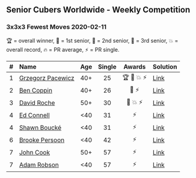 ## Senior Cubers Worldwide - Weekly Competition
### 3x3x3 Fewest Moves 2020-02-11

🏆 = overall winner, 🥇 = 1st senior, 🥈 = 2nd senior, 🥉 = 3rd senior, 💥 = overall record, 🔥 = PR average, ⚡ = PR single.

| # | Name | Age | Single | Awards | Solution |
| :--: | :-- | :--: | :--: | :--: | :-- |
| 1 | [Grzegorz Pacewicz](../../persons/grzegorz_pacewicz/333fm.md) | 40+ | 25 | 🏆 🥇 💥 ⚡ | [Link](https://www.facebook.com/groups/1604105099735401/permalink/2138923996253506/) |
| 2 | [Ben Coppin](../../persons/ben_coppin/333fm.md) | 40+ | 26 | 🥈 ⚡ | [Link](https://www.facebook.com/groups/1604105099735401/permalink/2138923996253506/) |
| 3 | [David Roche](../../persons/david_roche/333fm.md) | 50+ | 30 | 🥉 💥 ⚡ | [Link](https://www.facebook.com/groups/1604105099735401/permalink/2138923996253506/) |
| 4 | [Ed Connell](../../persons/ed_connell/333fm.md) | <40 | 31 | ⚡ | [Link](https://www.facebook.com/groups/1604105099735401/permalink/2138923996253506/) |
| 4 | [Shawn Boucké](../../persons/shawn_boucke/333fm.md) | <40 | 31 | ⚡ | [Link](https://www.facebook.com/groups/1604105099735401/permalink/2138923996253506/) |
| 6 | [Brooke Persoon](../../persons/brooke_persoon/333fm.md) | <40 | 42 | ⚡ | [Link](https://www.facebook.com/groups/1604105099735401/permalink/2138923996253506/) |
| 7 | [John Cook](../../persons/john_cook/333fm.md) | 50+ | 57 | ⚡ | [Link](https://www.facebook.com/groups/1604105099735401/permalink/2138923996253506/) |
| 7 | [Adam Robson](../../persons/adam_robson/333fm.md) | <40 | 57 | ⚡ | [Link](https://www.facebook.com/groups/1604105099735401/permalink/2138923996253506/) |

<!-- Global site tag (gtag.js) - Google Analytics -->
<script async src="https://www.googletagmanager.com/gtag/js?id=UA-86348435-3"></script>
<script>window.dataLayer = window.dataLayer || []; function gtag() {dataLayer.push(arguments);} gtag('js', new Date()); gtag('config', 'UA-86348435-3');</script>
